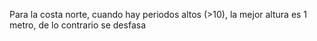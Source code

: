 Para la costa norte, cuando hay periodos altos (>10), la mejor altura es 1 metro, de lo contrario se desfasa
